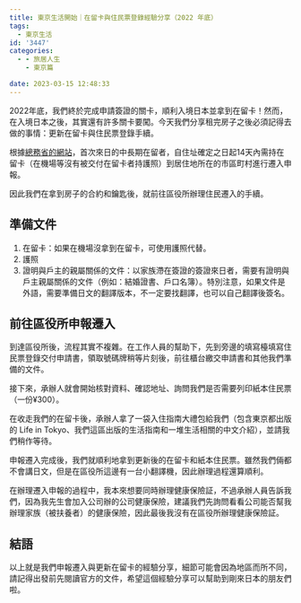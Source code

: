 ```yaml
---
title: 東京生活開始｜在留卡與住民票登錄經驗分享（2022 年底）
tags:
  - 東京生活
id: '3447'
categories:
  - - 旅居人生
    - 東京篇

date: 2023-03-15 12:48:33
---
```


2022年底，我們終於完成申請簽證的關卡，順利入境日本並拿到在留卡！然而，在入境日本之後，其實還有許多關卡要闖。今天我們分享租完房子之後必須記得去做的事情：更新在留卡與住民票登錄手續。
<!-- more -->
根據[總務省的網站](https://www.soumu.go.jp/main_sosiki/jichi_gyousei/c-gyousei/zairyu/chi_kan/move-in_move-out.html)，首次來日的中長期在留者，自住址確定之日起14天內需持在留卡（在機場等沒有被交付在留卡者持護照）到居住地所在的市區町村進行遷入申報。

因此我們在拿到房子的合約和鑰匙後，就前往區役所辦理住民遷入的手續。

## 準備文件

1.  在留卡：如果在機場沒拿到在留卡，可使用護照代替。
2.  護照
3.  證明與戶主的親屬關係的文件：以家族滯在簽證的簽證來日者，需要有證明與戶主親屬關係的文件（例如：結婚證書、戶口名簿）。特別注意，如果文件是外語，需要準備日文的翻譯版本，不一定要找翻譯，也可以自己翻譯後簽名。

## 前往區役所申報遷入

到達區役所後，流程其實不複雜。在工作人員的幫助下，先到旁邊的填寫檯填寫住民票登錄交付申請書，領取號碼牌稍等片刻後，前往櫃台繳交申請書和其他我們準備的文件。

接下來，承辦人就會開始核對資料、確認地址、詢問我們是否需要列印紙本住民票（一份¥300）。

在收走我們的在留卡後，承辦人拿了一袋入住指南大禮包給我們（包含東京都出版的 Life in Tokyo、我們這區出版的生活指南和一堆生活相關的中文介紹），並請我們稍作等待。

申報遷入完成後，我們就順利地拿到更新後的在留卡和紙本住民票。雖然我們倆都不會講日文，但是在區役所這邊有一台小翻譯機，因此辦理過程還算順利。

在辦理遷入申報的過程中，我本來想要同時辦理健康保險証，不過承辦人員告訴我們，因為我先生會加入公司辦的公司健康保險，建議我們先詢問看看公司能否幫我辦理家族（被扶養者）的健康保險，因此最後我沒有在區役所辦理健康保險証。

## 結語

以上就是我們申報遷入與更新在留卡的經驗分享，細節可能會因為地區而所不同，請記得出發前先閱讀官方的文件，希望這個經驗分享可以幫助到剛來日本的朋友們啦。